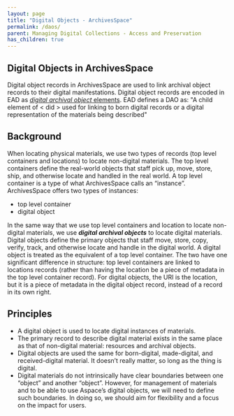 ```yaml
---
layout: page
title: "Digital Objects - ArchivesSpace"
permalink: /daos/
parent: Managing Digital Collections - Access and Preservation
has_children: true
---
```

## Digital Objects in ArchivesSpace

Digital object records in ArchivesSpace are used to link archival object records to their digital manifestations.
Digital object records are encoded in EAD as [*digital archival object* elements](https://www.loc.gov/ead/EAD3taglib/EAD3-TL-eng.html#elem-dao). EAD defines a DAO as: 
"A child element of < did > used for linking to born digital records or a digital representation of the materials being described"

## Background

When locating physical materials, we use two types of records (top level containers and locations) to locate non-digital materials. The top level containers define the real-world objects that staff pick up, move, store, ship, and otherwise locate and handled in the real world. A top level container is a type of what ArchivesSpace calls an “instance”. ArchivesSpace offers two types of instances:
- top level container
- digital object

In the same way that we use top level containers and location to locate non-digital materials, we use ***digital archival objects*** to locate digital materials. Digital objects define the primary objects that staff move, store, copy, verify, track, and otherwise locate and handle in the digital world. A digital object is treated as the equivalent of a top level container. The two have one significant difference in structure: top level containers are linked to locations records (rather than having the location be a piece of metadata in the top level container record). For digital objects, the URI is the location, but it is a piece of metadata in the digital object record, instead of a record in its own right.  

## Principles
- A digital object is used to locate digital instances of materials. 
- The primary record to describe digital material exists in the same place as that of non-digital material: resources and archival objects.
- Digital objects are used the same for born-digital, made-digital, and received-digital material. It doesn’t really matter, so long as the thing is digital. 
- Digital materials do not intrinsically have clear boundaries between one “object” and another “object”. However, for management of materials and to be able to use Aspace’s digital objects, we will need to define such boundaries. In doing so, we should aim for flexibility and a focus on the impact for users. 
